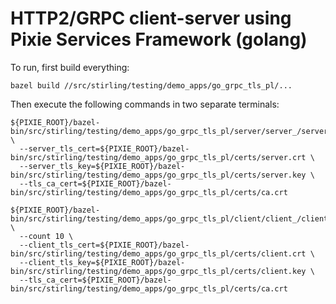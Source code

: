 # HTTP2/GRPC client-server using Pixie Services Framework (golang)

To run, first build everything:
```
bazel build //src/stirling/testing/demo_apps/go_grpc_tls_pl/...
```

Then execute the following commands in two separate terminals:

```
${PIXIE_ROOT}/bazel-bin/src/stirling/testing/demo_apps/go_grpc_tls_pl/server/server_/server \
  --server_tls_cert=${PIXIE_ROOT}/bazel-bin/src/stirling/testing/demo_apps/go_grpc_tls_pl/certs/server.crt \
  --server_tls_key=${PIXIE_ROOT}/bazel-bin/src/stirling/testing/demo_apps/go_grpc_tls_pl/certs/server.key \
  --tls_ca_cert=${PIXIE_ROOT}/bazel-bin/src/stirling/testing/demo_apps/go_grpc_tls_pl/certs/ca.crt
```

```
${PIXIE_ROOT}/bazel-bin/src/stirling/testing/demo_apps/go_grpc_tls_pl/client/client_/client \
  --count 10 \
  --client_tls_cert=${PIXIE_ROOT}/bazel-bin/src/stirling/testing/demo_apps/go_grpc_tls_pl/certs/client.crt \
  --client_tls_key=${PIXIE_ROOT}/bazel-bin/src/stirling/testing/demo_apps/go_grpc_tls_pl/certs/client.key \
  --tls_ca_cert=${PIXIE_ROOT}/bazel-bin/src/stirling/testing/demo_apps/go_grpc_tls_pl/certs/ca.crt
```
